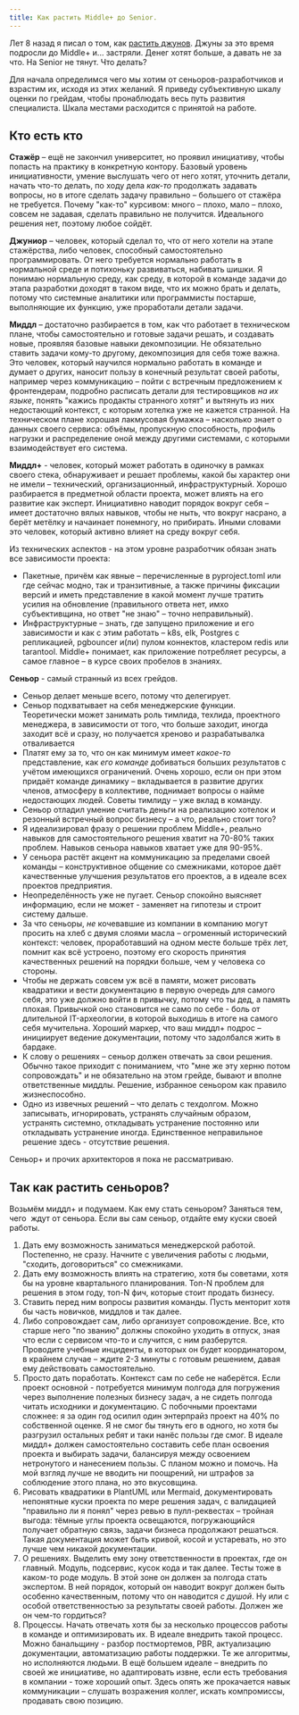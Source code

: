 ```yaml
---
title: Как растить Middle+ до Senior.
---
```


Лет 8 назад я писал о том, как [растить джунов](/2017/01/14/junior-learning.html). Джуны за это время подросли до Middle+ и... застряли. Денег хотят больше, а давать не за что. На Senior не тянут. Что делать?

Для начала определимся чего мы хотим от сеньоров-разработчиков и взрастим их, исходя из этих желаний. Я приведу субъективную шкалу оценки по грейдам, чтобы пронаблюдать весь путь развития специалиста. Шкала местами расходится с принятой на работе.

## Кто есть кто

**Стажёр** – ещё не закончил университет, но проявил инициативу, чтобы попасть на практику в конкретную контору. Базовый уровень инициативности, умение выслушать чего от него хотят, уточнить детали, начать что-то делать, по ходу дела *как-то* продолжать задавать вопросы, но в итоге сделать задачу правильно – большего от стажёра не требуется. Почему "как-то" курсивом: много – плохо, мало – плохо, совсем не задавая, сделать правильно не получится. Идеального решения нет, поэтому любое сойдёт.

**Джуниор** – человек, который сделал то, что от него хотели на этапе стажёрства, либо человек, способный самостоятельно программировать. От него требуется нормально работать в нормальной среде и потихоньку развиваться, набивать шишки. Я понимаю нормальную среду, как среду, в которой в команде задачи до этапа разработки доходят в таком виде, что их можно брать и делать, потому что системные аналитики или программисты постарше, выполняющие их функцию, уже проработали детали задачи.

**Миддл** – достаточно разбирается в том, как что работает в техническом плане, чтобы самостоятельно и готовые задачи решать, и создавать новые, проявляя базовые навыки декомпозиции. Не обязательно ставить задачи кому-то другому, декомпозиция для себя тоже важна. Это человек, который научился нормально работать в команде и думает о других, наносит пользу в конечный результат своей работы, например через коммуникацию – пойти с встречным предложением к фронтендерам, подробно расписать детали для тестировщиков *на их языке*, понять "кажись продакты странного хотят" и вытянуть из них недостающий контекст, с которым хотелка уже не кажется странной. На техническом плане хорошая лакмусовая бумажка – насколько знает о данных своего сервиса: объёмы, пропускную способность, профиль нагрузки и распределение оной между другими системами, с которыми взаимодействует его система.

**Миддл+** - человек, который может работать в одиночку в рамках своего стека, обнаруживает и решает проблемы, какой бы характер они не имели – технический, организационный, инфраструктурный. Хорошо разбирается в предметной области проекта, может влиять на его развитие как эксперт. Инициативно наводит порядок вокруг себя – имеет достаточно вялых навыков, чтобы не ныть, что вокруг насрано, а берёт метёлку и начаинает понемногу, но прибирать. Иными словами это человек, который активно влияет на среду вокруг себя. 

Из технических аспектов - на этом уровне разработчик обязан знать все зависимости проекта:

- Пакетные, причём как явные – перечисленные в pyproject.toml или где сейчас модно, так и транзитивные, а также причины фиксации версий и иметь представление в какой момент лучше тратить усилия на обновление (правильного ответа нет, имхо субъективщина, но ответ "не знаю" – точно неправильный).
- Инфраструктурные – знать, где запущено приложение и его зависимости и как с этим работать – k8s, elk, Postgres с репликацией, pgbouncer и(ли) пулом коннектов, кластером redis или tarantool. Middle+ понимает, как приложение потребляет ресурсы, а самое главное – в курсе своих пробелов в знаниях.

**Сеньор** - самый странный из всех грейдов.

- Сеньор делает меньше всего, потому что делегирует.
- Сеньор подхватывает на себя менеджерские функции. Теоретически может занимать роль тимлида, техлида, проектного менеджера, в зависимости от того, что больше заходит, иногда заходит всё и сразу, но получается хреново и разрабатывалка отваливается
- Платят ему за то, что он как минимум имеет *какое-то* представление, как *его команде* добиваться больших результатов с учётом имеющихся ограничений. Очень хорошо, если он при этом придаёт команде динамику – вкладывается в развитие других членов, атмосферу в коллективе, поднимает вопросы о найме недостающих людей. Советы тимлиду – уже вклад в команду.
- Сеньор отладил умение считать деньги на реализацию хотелок и резонный встречный вопрос бизнесу – а что, реально стоит того?
- Я идеализировал фразу о решении проблем Middle+, реально навыков для самостоятельного решения хватит на 70-80% таких проблем. Навыков сеньора навыков хватает уже для 90-95%.
- У сеньора растёт акцент на коммуникацию за пределами своей команды – конструктивное общение со смежниками, которое даёт качественные улучшения результатов его проектов, а в идеале всех проектов предприятия.
- Неопределённость уже не пугает. Сеньор спокойно выясняет информацию, если не может - заменяет на гипотезы и строит систему дальше.
- За что сеньоры, *не* кочевавшие из компании в компанию могут просить на хлеб с двумя слоями масла – огроменный исторический контекст: человек, проработавший на одном месте больше трёх лет, помнит как всё устроено, поэтому его скорость принятия качественных решений на порядки больше, чем у человека со стороны.
- Чтобы не держать совсем уж всё в памяти, может рисовать квадратики и вести документацию в первую очередь для самого себя, это уже должно войти в привычку, потому что ты дед, а память плохая. Привычкой оно становится не само по себе - боль от длительной IT-археологии, в которой выходишь в итоге на самого себя мучительна. Хороший маркер, что ваш миддл+ подрос – инициирует ведение документации, потому что задолбался жить в бардаке.
- К слову о решениях – сеньор должен отвечать за свои решения. Обычно такое приходит с пониманием, что "мне же эту херню потом сопровождать" и не обязательно на этом грейде, бывают и вполне ответственные миддлы. Решение, избранное сеньором как правило жизнеспособно.
- Одно из извечных решений – что делать с техдолгом. Можно записывать, игнорировать, устранять случайным образом, устранять системно, откладывать устранение постоянно или откладывать устранение иногда. Единственное неправильное решение здесь - отсутствие решения.

Сеньор+ и прочих архитекторов я пока не рассматриваю.

## Так как растить сеньоров?

Возьмём миддл+ и подумаем. Как ему стать сеньором? Заняться тем, чего  ждут от сеньора. Если вы сам сеньор, отдайте ему куски своей работы.

1. Дать ему возможность заниматься менеджерской работой. Постепенно, не сразу. Начните с увеличения работы с людьми, "сходить, договориться" со смежниками. 
2. Дать ему возможность влиять на стратегию, хотя бы советами, хотя бы на уровне квартального планирования. Топ-N проблем для решения в этом году, топ-N фич, которые стоит продать бизнесу.
3. Ставить перед ним вопросы развития команды. Пусть менторит хотя бы часть новичков, миддлов и так далее.
4. Либо сопровождает сам, либо организует сопровождение. Все, кто старше него "по званию" должны спокойно уходить в отпуск, зная что если с сервисом что-то и случится, с ним разберутся. Проводите учебные инциденты, в которых он будет координатором, в крайнем случае – ждите 2-3 минуты с готовым решением, давая ему действовать самостоятельно.
5. Просто дать поработать. Контекст сам по себе не наберётся. Если проект основной - потребуется минимум полгода для погружения через выполнение полезных бизнесу задач, а не сидеть полгода читать исходники и документацию. С побочными проектами сложнее: я за один год осилил один энтерпрайз проект на 40% по собственной оценке. Я не смог бы тянуть его в одного, но хотя бы разгрузил остальных ребят и таки нанёс пользы где смог. В идеале миддл+ должен самостоятельно составить себе план освоения проекта и выбирать задачи, балансируя между освоением нетронутого и нанесением пользы. С планом можно и помочь. На мой взгляд лучше не вводить ни поощрений, ни штрафов за соблюдение этого плана, но это вкусовщина.
6. Рисовать квадратики в PlantUML или Mermaid, документировать непонятные куски проекта по мере решения задач, с валидацией "правильно ли я понял" через ревью в пулл-реквестах – тройная выгода: тёмные углы проекта освещаются, погружающийся получает обратную связь, задачи бизнеса продолжают решаться. Такая документация может быть кривой, косой и устаревать, но это лучше чем никакой документации.
7. О решениях. Выделить ему зону ответственности в проектах, где он главный. Модуль, подсервис, кусок кода и так далее. Тесты тоже в каком-то роде модуль. В этой зоне он должен за полгода стать экспертом. В ней порядок, который он наводит вокруг должен быть особенно качественным, потому что он наводится *с душой*. Ну или с особой ответственностью за результаты своей работы. Должен же он чем-то гордиться?
8. Процессы. Начать отвечать хотя бы за несколько процессов работы в команде и оптимизировать их. В идеале внедрить такой процесс. Можно банальщину - разбор постмортемов, PBR, актуализацию документации, автоматизацию работы поддержки. Те же алгоритмы, но исполняются людьми. В ещё большем идеале – внедрить по своей же инициативе, но адаптировать извне, если есть требования в компании - тоже хороший опыт. Здесь опять же прокачается навык коммуникации – слушать возражения коллег, искать компромиссы, продавать свою позицию.